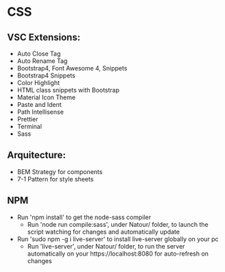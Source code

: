 # CSS

## VSC Extensions:
  * Auto Close Tag
  * Auto Rename Tag
  * Bootstrap4, Font Awesome 4, Snippets
  * Bootstrap4 Snippets
  * Color Highlight
  * HTML class snippets with Bootstrap
  * Material Icon Theme
  * Paste and Ident
  * Path Intellisense
  * Prettier
  * Terminal
  * Sass

## Arquitecture:
  * BEM Strategy for components
  * 7-1 Pattern for style sheets

## NPM
  * Run 'npm install' to get the node-sass compiler
    * Run 'node run compile:sass', under Natour/ folder,  to launch the script watching for changes and automatically update
  * Run 'sudo npm -g i live-server' to install live-server globally on your pc
    * Run 'live-server', under Natour/ folder, to run the server automatically on your https://localhost:8080 for auto-refresh on changes
